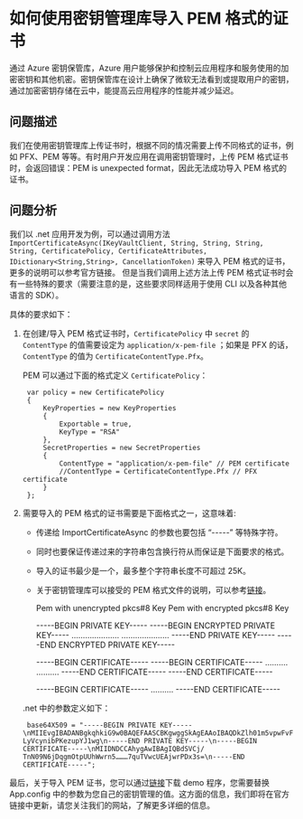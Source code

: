 <properties
    pageTitle="如何使用密钥管理库导入 PEM 格式的证书"
    description="如何使用密钥管理库导入 PEM 格式的证书"
    service=""
    resource="keyvault"
    authors="Miley Chen"
    displayOrder=""
    selfHelpType=""
    supportTopicIds=""
    productPesIds=""
    resourceTags="Key Vault, PEM"
    cloudEnvironments="MoonCake" />
<tags
    ms.service="key-vault-aog"
    ms.date=""
    wacn.date="05/22/2017" />

# 如何使用密钥管理库导入 PEM 格式的证书

通过 Azure 密钥保管库，Azure 用户能够保护和控制云应用程序和服务使用的加密密钥和其他机密。密钥保管库在设计上确保了微软无法看到或提取用户的密钥，通过加密密钥存储在云中，能提高云应用程序的性能并减少延迟。

## **问题描述**

我们在使用密钥管理库上传证书时，根据不同的情况需要上传不同格式的证书，例如 PFX、PEM 等等。有时用户开发应用在调用密钥管理时，上传 PEM 格式证书时，会返回错误：PEM is unexpected format，因此无法成功导入 PEM 格式的证书。

## **问题分析**

我们以 .net 应用开发为例，可以通过调用方法 `ImportCertificateAsync(IKeyVaultClient, String, String, String, String, CertificatePolicy, CertificateAttributes, IDictionary<String,String>, CancellationToken)` 来导入 PEM 格式的证书，更多的说明可以参考官方链接。
但是当我们调用上述方法上传 PEM 格式证书时会有一些特殊的要求（需要注意的是，这些要求同样适用于使用 CLI 以及各种其他语言的 SDK）。

具体的要求如下：

1. 在创建/导入 PEM 格式证书时，`CertificatePolicy` 中 `secret` 的 `ContentType` 的值需要设定为 `application/x-pem-file` ；如果是 PFX 的话，`ContentType` 的值为 `CertificateContentType.Pfx`。

    PEM 可以通过下面的格式定义 `CertificatePolicy`：

        var policy = new CertificatePolicy
        {
            KeyProperties = new KeyProperties
            {
                Exportable = true,
                KeyType = "RSA"
            },
            SecretProperties = new SecretProperties
            {
                ContentType = "application/x-pem-file" // PEM certificate 
                //ContentType = CertificateContentType.Pfx // PFX certificate
            }
        };

2. 需要导入的 PEM 格式的证书需要是下面格式之一，这意味着:

    - 传递给 ImportCertificateAsync 的参数也要包括 “-----” 等特殊字符。
    - 同时也要保证传递过来的字符串包含换行符从而保证是下面要求的格式。
    - 导入的证书最少是一个，最多整个字符串长度不可超过 25K。
    - 关于密钥管理库可以接受的 PEM 格式文件的说明，可以参考[链接](http://how2ssl.com/articles/working_with_pem_files/)。<br>

        Pem with unencrypted pkcs#8 Key             Pem with encrypted pkcs#8 Key

        -----BEGIN PRIVATE KEY-----                 -----BEGIN ENCRYPTED PRIVATE KEY-----
        …………………                                     …………………
        -----END PRIVATE KEY-----                   -----END ENCRYPTED PRIVATE KEY-----

        -----BEGIN CERTIFICATE-----                 -----BEGIN CERTIFICATE-----
        ……….                                        ……….
        -----END CERTIFICATE-----                   -----END CERTIFICATE-----

        -----BEGIN CERTIFICATE-----
        ……….
        -----END CERTIFICATE-----

    .net 中的参数定义如下：

        base64X509 = "-----BEGIN PRIVATE KEY-----\nMIIEvgIBADANBgkqhkiG9w0BAQEFAASCBKgwggSkAgEAAoIBAQDkZlh01m5vpwFvFaffSHzcJRl8mZtLpo4K4p8Hed+QH/………LyVcynibPKezupYJ1wg\n-----END PRIVATE KEY-----\n-----BEGIN CERTIFICATE-----\nMIIDNDCCAhygAwIBAgIQBdSVCj/ TnN09N6jDqgmOtpUUhWwrn5………7quTVwcUEAjwrPDx3s=\n-----END CERTIFICATE-----";

最后，关于导入 PEM 证书，您可以通过[链接](https://github.com/wacn/AOG-CodeSample/tree/master/KeyVault/DotNET/HelloKeyVault)下载 demo 程序，您需要替换 App.config 中的参数为您自己的密钥管理的值。这方面的信息，我们即将在官方链接中更新，请您关注我们的网站，了解更多详细的信息。